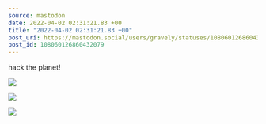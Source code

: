 ```yaml
---
source: mastodon
date: 2022-04-02 02:31:21.83 +00
title: "2022-04-02 02:31:21.83 +00"
post_uri: https://mastodon.social/users/gravely/statuses/108060126860432079
post_id: 108060126860432079
---
```

hack the planet!


![](/images/108060126487041556.jpg)

![](/images/108060126682820408.jpg)

![](/images/108060126814465303.jpg)

